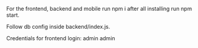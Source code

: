 For the frontend, backend and mobile run 
npm i
after all installing run npm start.

Follow db config inside backend/index.js. 

Credentials for frontend login: admin admin
